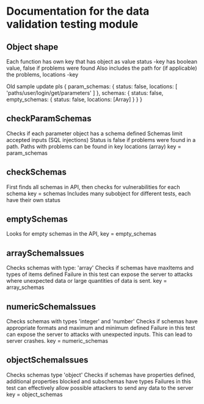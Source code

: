 # Documentation for the data validation testing module

## Object shape
Each function has own key that has object as value
status -key has boolean value, false if problems were found
Also includes the path for (if applicable) the problems, locations -key

Old sample update pls
{ param_schemas:
   { status: false,
     locations: [ 'paths/user/login/get/parameters' ] },
  schemas:
   { status: false,
     empty_schemas: { status: false, locations: [Array] } } }

## checkParamSchemas
Checks if each parameter object has a schema defined
Schemas limit accepted inputs (SQL injections)
Status is false if problems were found in a path. Paths with problems can be found in key locations (array)
key = param_schemas

## checkSchemas
First finds all schemas in API, then checks for vulnerabilities for each schema
key = schemas
Includes many subobject for different tests, each have their own status

## emptySchemas
Looks for empty schemas in the API, key = empty_schemas

## arraySchemaIssues
Checks schemas with type: 'array'
Checks if schemas have maxItems and types of items defined
Failure in this test can expose the server to attacks where unexpected data or large quantities of data is sent.
key = array_schemas

## numericSchemaIssues
Checks schemas with types 'integer' and 'number'
Checks if schemas have appropriate formats and maximum and minimum defined
Failure in this test can expose the server to attacks with unexpected inputs. This can lead to server crashes.
key = numeric_schemas

## objectSchemaIssues
Checks schemas type 'object'
Checks if schemas have properties defined, additional properties blocked and subschemas have types
Failures in this test can effectively allow possible attackers to send any data to the server
key = object_schemas